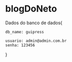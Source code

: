 # blogDoNeto

Dados do banco de dados{

    db_name: guipress

    usuario: admin@admin.com.br
    senha: 123456
}
